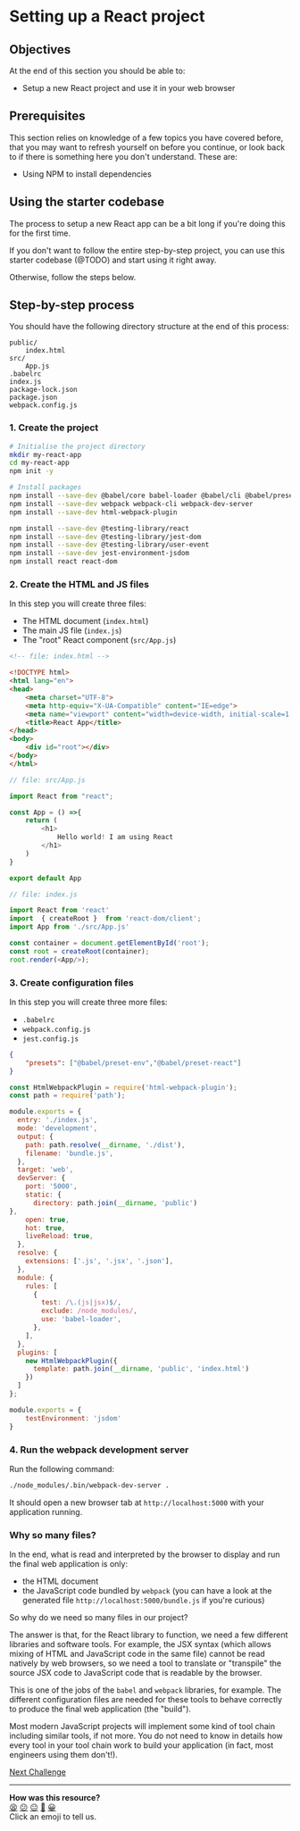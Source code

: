 # Setting up a React project

<!-- OMITTED -->

## Objectives

At the end of this section you should be able to:
 * Setup a new React project and use it in your web browser

## Prerequisites
This section relies on knowledge of a few topics you have covered before, that you may want to refresh yourself on before you continue, or look back to if there is something here you don't understand. These are:
 * Using NPM to install dependencies

## Using the starter codebase

The process to setup a new React app can be a bit long if you're doing this for
the first time.

If you don't want to follow the entire step-by-step project, you
can use this starter codebase (@TODO) and start using it right away.

Otherwise, follow the steps below.

## Step-by-step process

You should have the following directory structure at the end of this process:

```
public/
    index.html
src/
    App.js
.babelrc
index.js
package-lock.json
package.json
webpack.config.js
```

### 1. Create the project

```bash
# Initialise the project directory
mkdir my-react-app
cd my-react-app
npm init -y

# Install packages
npm install --save-dev @babel/core babel-loader @babel/cli @babel/preset-env @babel/preset-react
npm install --save-dev webpack webpack-cli webpack-dev-server
npm install --save-dev html-webpack-plugin

npm install --save-dev @testing-library/react
npm install --save-dev @testing-library/jest-dom
npm install --save-dev @testing-library/user-event
npm install --save-dev jest-environment-jsdom
npm install react react-dom 
```

### 2. Create the HTML and JS files

In this step you will create three files:
* The HTML document (`index.html`)
* The main JS file (`index.js`)
* The "root" React component (`src/App.js`)

```html
<!-- file: index.html -->

<!DOCTYPE html>
<html lang="en">
<head>
    <meta charset="UTF-8">
    <meta http-equiv="X-UA-Compatible" content="IE=edge">
    <meta name="viewport" content="width=device-width, initial-scale=1.0">
    <title>React App</title>
</head>
<body>
    <div id="root"></div>
</body>
</html>
```

```js
// file: src/App.js

import React from "react";

const App = () =>{
    return (
        <h1>
            Hello world! I am using React
        </h1>
    )
}

export default App
```

```js
// file: index.js

import React from 'react'
import  { createRoot }  from 'react-dom/client';
import App from './src/App.js'

const container = document.getElementById('root');
const root = createRoot(container);
root.render(<App/>);
```

### 3. Create configuration files

In this step you will create three more files:
 * `.babelrc`
 * `webpack.config.js`
 * `jest.config.js`

```json
{
    "presets": ["@babel/preset-env","@babel/preset-react"]
}
```

```js
const HtmlWebpackPlugin = require('html-webpack-plugin');
const path = require('path');

module.exports = {
  entry: './index.js',
  mode: 'development',
  output: {
    path: path.resolve(__dirname, './dist'),
    filename: 'bundle.js',
  },
  target: 'web',
  devServer: {
    port: '5000',
    static: {
      directory: path.join(__dirname, 'public')
},
    open: true,
    hot: true,
    liveReload: true,
  },
  resolve: {
    extensions: ['.js', '.jsx', '.json'],
  },
  module: {
    rules: [
      {
        test: /\.(js|jsx)$/, 
        exclude: /node_modules/, 
        use: 'babel-loader', 
      },
    ],
  },
  plugins: [
    new HtmlWebpackPlugin({
      template: path.join(__dirname, 'public', 'index.html')
    })
  ]
};
```

```js
module.exports = {
    testEnvironment: 'jsdom'
}
```

### 4. Run the webpack development server

Run the following command:

```bash
./node_modules/.bin/webpack-dev-server .
```

It should open a new browser tab at `http://localhost:5000` with your application running.

### Why so many files?

In the end, what is read and interpreted by the browser to display and run the final web application is only:
 * the HTML document
 * the JavaScript code bundled by `webpack` (you can have a look at the generated file `http://localhost:5000/bundle.js` if you're curious)

So why do we need so many files in our project?

The answer is that, for the React library to function, we need a few different libraries and software tools. For example, the JSX syntax (which allows mixing of HTML and JavaScript code in the same file) cannot be read natively by web browsers, so we need a tool to translate or "transpile" the source JSX code to JavaScript code that is readable by the browser.

This is one of the jobs of the `babel` and `webpack` libraries, for example. The different configuration files are needed for these tools to behave correctly to produce the final web application (the "build").

Most modern JavaScript projects will implement some kind of tool chain including similar tools, if not more. You do not need to know in details how every tool in your tool chain work to build your application (in fact, most engineers using them don't!).

[Next Challenge](02_components.md)

<!-- BEGIN GENERATED SECTION DO NOT EDIT -->

---

**How was this resource?**  
[😫](https://airtable.com/shrUJ3t7KLMqVRFKR?prefill_Repository=makersacademy%2Fjavascript-react-applications&prefill_File=react%2F01_setting_up_project.md&prefill_Sentiment=😫) [😕](https://airtable.com/shrUJ3t7KLMqVRFKR?prefill_Repository=makersacademy%2Fjavascript-react-applications&prefill_File=react%2F01_setting_up_project.md&prefill_Sentiment=😕) [😐](https://airtable.com/shrUJ3t7KLMqVRFKR?prefill_Repository=makersacademy%2Fjavascript-react-applications&prefill_File=react%2F01_setting_up_project.md&prefill_Sentiment=😐) [🙂](https://airtable.com/shrUJ3t7KLMqVRFKR?prefill_Repository=makersacademy%2Fjavascript-react-applications&prefill_File=react%2F01_setting_up_project.md&prefill_Sentiment=🙂) [😀](https://airtable.com/shrUJ3t7KLMqVRFKR?prefill_Repository=makersacademy%2Fjavascript-react-applications&prefill_File=react%2F01_setting_up_project.md&prefill_Sentiment=😀)  
Click an emoji to tell us.

<!-- END GENERATED SECTION DO NOT EDIT -->
